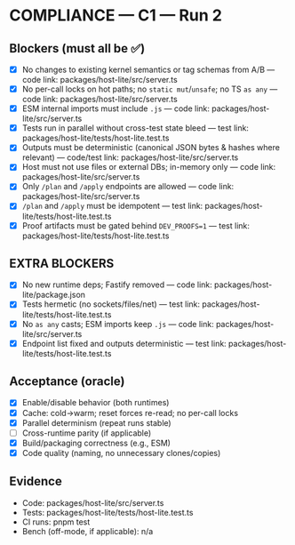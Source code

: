 # COMPLIANCE — C1 — Run 2

## Blockers (must all be ✅)
- [x] No changes to existing kernel semantics or tag schemas from A/B — code link: packages/host-lite/src/server.ts
- [x] No per-call locks on hot paths; no `static mut`/`unsafe`; no TS `as any` — code link: packages/host-lite/src/server.ts
- [x] ESM internal imports must include `.js` — code link: packages/host-lite/src/server.ts
- [x] Tests run in parallel without cross-test state bleed — test link: packages/host-lite/tests/host-lite.test.ts
- [x] Outputs must be deterministic (canonical JSON bytes & hashes where relevant) — code/test link: packages/host-lite/src/server.ts
- [x] Host must not use files or external DBs; in-memory only — code link: packages/host-lite/src/server.ts
- [x] Only `/plan` and `/apply` endpoints are allowed — code link: packages/host-lite/src/server.ts
- [x] `/plan` and `/apply` must be idempotent — test link: packages/host-lite/tests/host-lite.test.ts
- [x] Proof artifacts must be gated behind `DEV_PROOFS=1` — test link: packages/host-lite/tests/host-lite.test.ts

## EXTRA BLOCKERS
- [x] No new runtime deps; Fastify removed — code link: packages/host-lite/package.json
- [x] Tests hermetic (no sockets/files/net) — test link: packages/host-lite/tests/host-lite.test.ts
- [x] No `as any` casts; ESM imports keep `.js` — code link: packages/host-lite/src/server.ts
- [x] Endpoint list fixed and outputs deterministic — test link: packages/host-lite/tests/host-lite.test.ts

## Acceptance (oracle)
- [x] Enable/disable behavior (both runtimes)
- [x] Cache: cold→warm; reset forces re-read; no per-call locks
- [x] Parallel determinism (repeat runs stable)
- [ ] Cross-runtime parity (if applicable)
- [x] Build/packaging correctness (e.g., ESM)
- [x] Code quality (naming, no unnecessary clones/copies)

## Evidence
- Code: packages/host-lite/src/server.ts
- Tests: packages/host-lite/tests/host-lite.test.ts
- CI runs: pnpm test
- Bench (off-mode, if applicable): n/a

